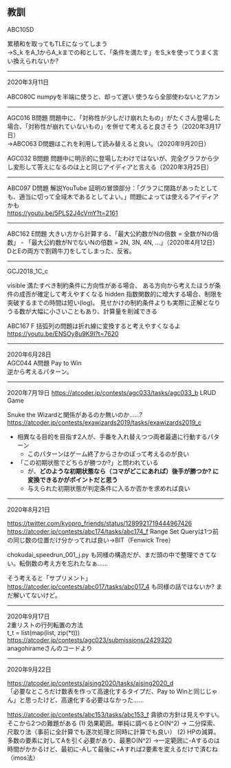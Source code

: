 ## 教訓

ABC105D 

累積和を取ってもTLEになってしまう  
→S_k をA_1からA_kまでの和として、「条件を満たす」をS_kを使ってうまく言い換えられないか?

---

2020年3月11日

ABC080C numpyを半端に使うと、却って遅い 使うなら全部使わないとアカン


---

AGC016 B問題 問題中に、「対称性が少しだけ崩れたもの」がたくさん登場した場合、「対称性が崩れていないもの」を併せて考えると良さそう（2020年3月17日）  
→ABC063 D問題はこれを利用して読み替えると良い。（2020年9月20日）

AGC032 B問題 問題中に明示的に登場したわけではないが、完全グラフから少し変形して答えになるのは上と同じアイディアと言える（2020年3月25日）

---

ABC097 D問題 解説YouTube 証明の冒頭部分：「グラフに閉路があったとしても、適当に切って全域木であるとしてよい。」問題によっては使えるアイディアかも  
https://youtu.be/5PLS2J4cVmY?t=2161

---

ABC162 E問題 大きい方から計算する、「最大公約数がNの倍数 = 全数がNの倍数」 - 「最大公約数がNでないNの倍数 = 2N, 3N, 4N, ...」（2020年4月12日）  
DとEの両方で割鶏牛刀をしてしまった、反省。

---

GCJ2018_1C_c

visible
満たすべき制約条件に方向性がある場合、
ある方向から考えたほうが条件の成否が確定して考えやすくなる
hidden
指数関数的に增大する場合、制限を突破するまでの時間は短い(log)。
見せかけの制約条件よりも実際に正解となりうる数が大幅に小さいこともあり、計算量を削減できる


ABC167 F
括弧列の問題は折れ線に変換すると考えやすくなるよ
https://youtu.be/ENSOy8u9K9I?t=7620

---

2020年6月28日  
AGC044 A問題 Pay to Win  
逆から考えるパターン。

---

2020年7月19日
https://atcoder.jp/contests/agc033/tasks/agc033_b
LRUD Game

Snuke the Wizardと関係があるのか無いのか……? https://atcoder.jp/contests/exawizards2019/tasks/exawizards2019_c

* 相異なる目的を目指す2人が、手番を入れ替えつつ両者最適に行動するパターン
  * このパターンはゲーム終了からさかのぼって考えるのが良い
* 「この初期状態でどちらが勝つか?」と問われている
  *  が、**どのような初期状態なら（コマがどこにあれば）後手が勝つか? に変換できるかがポイントだと思う**
  * 与えられた初期状態が判定条件に入るか否かを求めれば良い


---

2020年8月21日

https://twitter.com/kyopro_friends/status/1289921719444967426
https://atcoder.jp/contests/abc174/tasks/abc174_f
Range Set Queryは1つ前の同じ数の位置だけ分かってれば良い→BIT（Fenwick Tree）

chokudai_speedrun_001_j.py も同様の構造だが、まだ頭の中で整理できてない。転倒数の考え方を忘れたなぁ……

そう考えると「サプリメント」https://atcoder.jp/contests/abc017/tasks/abc017_4 も同様の話ではないか? まだ解いてないけど。

---

2020年9月17日  
2重リストの行列転置の方法  
t_t = list(map(list, zip(*t)))
https://atcoder.jp/contests/agc023/submissions/2429320  
anagohirameさんのコードより

---

2020年9月22日

https://atcoder.jp/contests/aising2020/tasks/aising2020_d  
「必要なところだけ数表を作って高速化するタイプだ、Pay to Winと同じじゃん」と思ったけど、高速化する必要はなかった……

https://atcoder.jp/contests/abc153/tasks/abc153_f
貪欲の方針は見えやすい。そこから2つの難題がある
(1) 効果範囲。単純に調べるとO(N^2)
→ 二分探索、尺取り法（事前に全計算でも逐次処理と同時に計算でも良い）
(2) HPの減算。多数の要素に対してAを引く必要があり、最悪O(N^2)
→一定範囲に-Aするのは時間がかかるけど、最初に-Aして最後に+Aすれば2要素を変えるだけで済むね（imos法）


